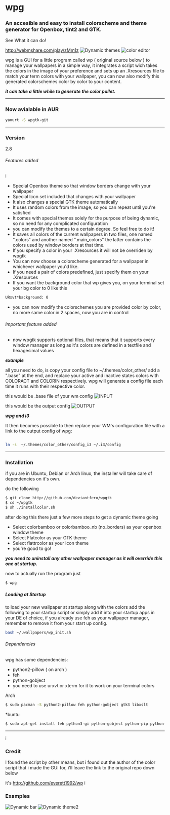 # wpg
### An accesible and easy to install colorscheme and theme generator for Openbox, tint2 and GTK.

See What it can do!

http://webmshare.com/play/zMm1z
![Dynamic themes](http://i.imgur.com/Bmjxh4d.png)
![color editor](http://i.imgur.com/3prQAU0.png)

wpg is a GUI for a little program called wp ( original source below ) to manage your wallpapers in a simple way, it integrates a script wich takes the colors in the image of your preference and sets up an .Xresources file to match your term colors with your wallpaper, you can now also modify this generated colorschemes color by color to your content.

**_it can take a little while to generate the color pallet._**

----

### Now avialable in AUR

```sh
yaourt -S wpgtk-git
```
---

### Version
2.8

###### Features added
i
* Special Openbox theme so that window borders change with your wallpaper
* Special Icon set included that changes with your wallpaper
* It also changes a special GTK theme automatically
* It uses random colors from the image, so you can repeat until you're satisfied
* It comes with special themes solely for the purpose of being dynamic, so no need for any complicated configuration
* you can modify the themes to a certain degree. So feel free to do it!
* It saves all colors of the current wallpapers in two files, one named ".colors" and another named ".main_colors" the latter contains the colors used by window borders at that time.
* If you specify a color in your .Xresources it will not be overriden by wpgtk
* You can now choose a colorscheme generated for a wallpaper in whichever wallpaper you'd like.
* If you need a pair of colors predefined, just specify them on your .Xresources
* If you want the background color that wp gives you, on your terminal set your bg color to 0 like this

```sh
URxvt*background: 0
```

* you can now modify the colorschemes you are provided color by color, no more same color in 2 spaces, now you are in control

###### Important feature added

* now wpgtk supports optional files, that means that it supports every window manager as long as it's colors are defined in a textfile and hexagesimal values

_**example**_

all you need to do, is copy your config file to ~/.themes/color_other/
add a ".base" at the end, and replace your active and inactive states colors with COLORACT and COLORIN respectively.
wpg will generate a config file each time it runs with their respective color.

this would be .base file of your wm config
![INPUT](http://i.imgur.com/IYW7c7a.png)

this would be the output config
![OUTPUT](http://i.imgur.com/spfrUFc.png)

_**wpg and i3**_

It then becomes possible to then replace  your WM's configuration file with a link to the output config of wpg:

```sh

ln -s  ~/.themes/color_other/config_i3 ~/.i3/config

```

---

### Installation 
if you are in Ubuntu, Debian or Arch linux, the installer will take care of dependencies on it's own.

do the following
```sh
$ git clone http://github.com/deviantfero/wpgtk
$ cd ~/wpgtk
$ sh ./installcolor.sh
```

after doing this there just a few more steps to get a dynamic theme going
* Select colorbamboo or colorbamboo_nb (no_borders) as your openbox window theme
* Select Flatcolor as your GTK theme
* Select flattrcolor as your Icon theme
* you're good to go!

**_you need to uninstall any other wallpaper manager as it will override this one at startup._**

now to actually run the program just
```sh
$ wpg
```

##### Loading at Startup
to load your new wallpaper at startup along with the colors add the following to your startup script or simply add it into your startup apps in your DE of choice, if you already use feh as your wallpaper manager, remember to remove it from your start up config.

```sh
bash ~/.wallpapers/wp_init.sh
```

###### Dependencies

wpg has some dependencies:

* python2-pillow ( on arch )
* feh
* python-gobject
* you need to use urxvt or xterm for it to work on your terminal colors

Arch
```sh
$ sudo pacman -S python2-pillow feh python-gobject gtk3 libxslt
```
*buntu
```sh
$ sudo apt-get install feh python3-gi python-gobject python-pip python-imaging xsltproc && pip install Pillow
```
---
i
### Credit
I found the script by other means, but i found out the author of the color script that i made
the GUI for, i'll leave the link to the original repo down below 

it's http://github.com/everett1992/wp
i
### Examples
![Dynamic bar](http://i.imgur.com/1d8ragK.png)
![Dynamic theme2](http://i.imgur.com/jNNSenW.png)

